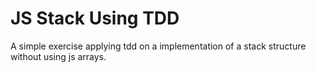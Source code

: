# JS Stack Using TDD

A simple exercise applying tdd on a implementation of a stack structure without using js arrays.
